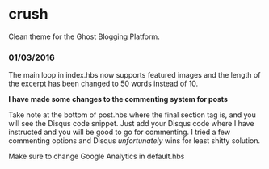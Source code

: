 crush
=====
Clean theme for the Ghost Blogging Platform.

### 01/03/2016

The main loop in index.hbs now supports featured images and the length of the excerpt has been changed to 50 words instead of 10.

**I have made some changes to the commenting system for posts**

Take note at the bottom of post.hbs where the final section tag is, and you will see the Disqus code snippet.  Just add your Disqus code where I have instructed and you will be good to go for commenting.  I tried a few commenting options and Disqus *unfortunately* wins for least shitty solution.

Make sure to change Google Analytics in default.hbs

